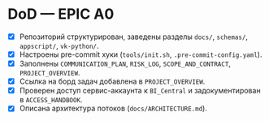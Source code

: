 # DoD — EPIC A0
- [x] Репозиторий структурирован, заведены разделы `docs/`, `schemas/`, `appscript/`, `vk-python/`.
- [x] Настроены pre-commit хуки (`tools/init.sh`, `.pre-commit-config.yaml`).
- [x] Заполнены `COMMUNICATION_PLAN`, `RISK_LOG`, `SCOPE_AND_CONTRACT`, `PROJECT_OVERVIEW`.
- [x] Ссылка на борд задач добавлена в `PROJECT_OVERVIEW`.
- [x] Проверен доступ сервис-аккаунта к `BI_Central` и задокументирован в `ACCESS_HANDBOOK`.
- [x] Описана архитектура потоков (`docs/ARCHITECTURE.md`).
